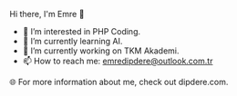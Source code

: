 Hi there, I'm Emre 👋
- 👀 I’m interested in PHP Coding.
- 🌱 I’m currently learning AI.
- 🔭 I’m currently working on TKM Akademi.
- 📫 How to reach me: emredipdere@outlook.com.tr

🌐 For more information about me, check out dipdere.com.
